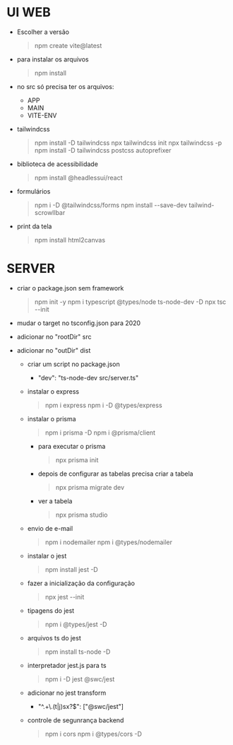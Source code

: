 # UI WEB
  - Escolher a versão
    >npm create vite@latest

 
  - para instalar os arquivos
    >npm install

  - no src só precisa ter os arquivos:
    - APP
    - MAIN
    - VITE-ENV


  - tailwindcss
    >npm install -D tailwindcss
    >npx tailwindcss init
    >npx tailwindcss -p
    >npm install -D tailwindcss postcss autoprefixer


  - biblioteca de acessibilidade
    >npm install @headlessui/react


  - formulários
    >npm i -D @tailwindcss/forms
    >npm install --save-dev tailwind-scrowllbar


  - print da tela
    >npm install html2canvas


# SERVER
  - criar o package.json sem framework
    >npm init -y
    >npm i typescript @types/node ts-node-dev -D
    >npx tsc --init

- mudar o target no tsconfig.json para 2020
- adicionar no "rootDir" src
- adicionar no "outDir" dist

  - criar um script no package.json
    - "dev": "ts-node-dev src/server.ts"

  - instalar o express
    >npm i express
    >npm i -D @types/express

  - instalar o prisma
    >npm i prisma -D
    >npm i @prisma/client
    - para executar o prisma 
        >npx prisma init
    - depois de configurar as tabelas precisa criar a tabela
      >npx prisma migrate dev
    - ver a tabela
      >npx prisma studio
    
  - envio de e-mail
    >npm i nodemailer
    >npm i @types/nodemailer

  - instalar o jest
    >npm install jest -D
  - fazer a inicialização da configuração
    >npx jest --init
  - tipagens do jest
    >npm i @types/jest -D
  - arquivos ts do jest
    >npm install ts-node -D
  - interpretador jest.js para ts
    >npm i -D jest @swc/jest
  - adicionar no jest transform
    -  "^.+\\.(t|j)sx?$": ["@swc/jest"]
  
  - controle de segunrança backend
    >npm i cors
    >npm i @types/cors -D
  